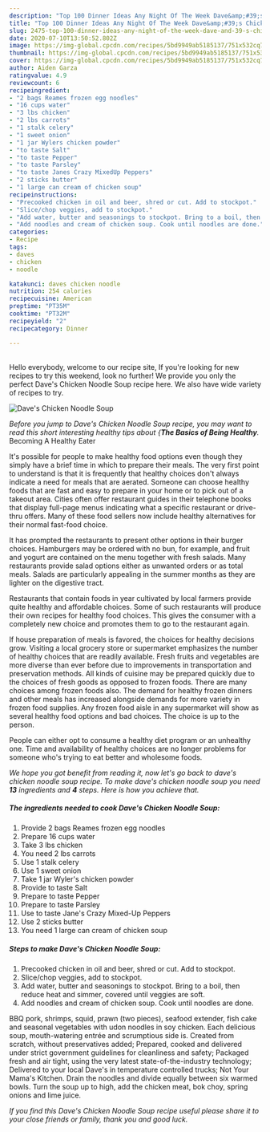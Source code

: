 ```yaml
---
description: "Top 100 Dinner Ideas Any Night Of The Week Dave&amp;#39;s Chicken Noodle Soup"
title: "Top 100 Dinner Ideas Any Night Of The Week Dave&amp;#39;s Chicken Noodle Soup"
slug: 2475-top-100-dinner-ideas-any-night-of-the-week-dave-and-39-s-chicken-noodle-soup
date: 2020-07-10T13:50:52.802Z
image: https://img-global.cpcdn.com/recipes/5bd9949ab5185137/751x532cq70/daves-chicken-noodle-soup-recipe-main-photo.jpg
thumbnail: https://img-global.cpcdn.com/recipes/5bd9949ab5185137/751x532cq70/daves-chicken-noodle-soup-recipe-main-photo.jpg
cover: https://img-global.cpcdn.com/recipes/5bd9949ab5185137/751x532cq70/daves-chicken-noodle-soup-recipe-main-photo.jpg
author: Aiden Garza
ratingvalue: 4.9
reviewcount: 6
recipeingredient:
- "2 bags Reames frozen egg noodles"
- "16 cups water"
- "3 lbs chicken"
- "2 lbs carrots"
- "1 stalk celery"
- "1 sweet onion"
- "1 jar Wylers chicken powder"
- "to taste Salt"
- "to taste Pepper"
- "to taste Parsley"
- "to taste Janes Crazy MixedUp Peppers"
- "2 sticks butter"
- "1 large can cream of chicken soup"
recipeinstructions:
- "Precooked chicken in oil and beer, shred or cut. Add to stockpot."
- "Slice/chop veggies, add to stockpot."
- "Add water, butter and seasonings to stockpot. Bring to a boil, then reduce heat and simmer, covered until veggies are soft."
- "Add noodles and cream of chicken soup. Cook until noodles are done."
categories:
- Recipe
tags:
- daves
- chicken
- noodle

katakunci: daves chicken noodle 
nutrition: 254 calories
recipecuisine: American
preptime: "PT35M"
cooktime: "PT32M"
recipeyield: "2"
recipecategory: Dinner

---
```

<br>
Hello everybody, welcome to our recipe site, If you're looking for new recipes to try this weekend, look no further! We provide you only the perfect Dave&#39;s Chicken Noodle Soup recipe here. We also have wide variety of recipes to try.
<br>


![Dave&#39;s Chicken Noodle Soup](https://img-global.cpcdn.com/recipes/5bd9949ab5185137/751x532cq70/daves-chicken-noodle-soup-recipe-main-photo.jpg)

<i>Before you jump to Dave&#39;s Chicken Noodle Soup recipe, you may want to read this short interesting healthy tips about {<strong>The Basics of Being Healthy</strong>.</i>
Becoming A Healthy Eater

It's possible for people to make healthy food options even though they simply have a brief time in which to prepare their meals. The very first point to understand is that it is frequently that healthy choices don't always indicate a need for meals that are aerated. Someone can choose healthy foods that are fast and easy to prepare in your home or to pick out of a takeout area. Cities often offer restaurant guides in their telephone books that display full-page menus indicating what a specific restaurant or drive-thru offers. Many of these food sellers now include healthy alternatives for their normal fast-food choice.

 It has prompted the restaurants to present other options in their burger choices. Hamburgers may be ordered with no bun, for example, and fruit and yogurt are contained on the menu together with fresh salads. Many restaurants provide salad options either as unwanted orders or as total meals.  Salads are particularly appealing in the summer months as they are lighter on the digestive tract.

Restaurants that contain foods in year cultivated by local farmers provide quite healthy and affordable choices. Some of such restaurants will produce their own recipes for healthy food choices.  This gives the consumer with a completely new choice and promotes them to go to the restaurant again.

If house preparation of meals is favored, the choices for healthy decisions grow. Visiting a local grocery store or supermarket emphasizes the number of healthy choices that are readily available. Fresh fruits and vegetables are more diverse than ever before due to improvements in transportation and preservation methods.  All kinds of cuisine may be prepared quickly due to the choices of fresh goods as opposed to frozen foods. There are many choices among frozen foods also. The demand for healthy frozen dinners and other meals has increased alongside demands for more variety in frozen food supplies. Any frozen food aisle in any supermarket will show as several healthy food options and bad choices. The choice is up to the person.

People can either opt to consume a healthy diet program or an unhealthy one. Time and availability of healthy choices are no longer problems for someone who's trying to eat better and wholesome foods.


<i>We hope you got benefit from reading it, now let's go back to dave&#39;s chicken noodle soup recipe. To make dave&#39;s chicken noodle soup you need <strong>13</strong> ingredients and <strong>4</strong> steps. Here is how you achieve that.
</i>

##### The ingredients needed to cook Dave&#39;s Chicken Noodle Soup:

1. Provide 2 bags Reames frozen egg noodles
1. Prepare 16 cups water
1. Take 3 lbs chicken
1. You need 2 lbs carrots
1. Use 1 stalk celery
1. Use 1 sweet onion
1. Take 1 jar Wyler&#39;s chicken powder
1. Provide to taste Salt
1. Prepare to taste Pepper
1. Prepare to taste Parsley
1. Use to taste Jane&#39;s Crazy Mixed-Up Peppers
1. Use 2 sticks butter
1. You need 1 large can cream of chicken soup


##### Steps to make Dave&#39;s Chicken Noodle Soup:

1. Precooked chicken in oil and beer, shred or cut. Add to stockpot.
1. Slice/chop veggies, add to stockpot.
1. Add water, butter and seasonings to stockpot. Bring to a boil, then reduce heat and simmer, covered until veggies are soft.
1. Add noodles and cream of chicken soup. Cook until noodles are done.


BBQ pork, shrimps, squid, prawn (two pieces), seafood extender, fish cake and seasonal vegetables with udon noodles in soy chicken. Each delicious soup, mouth-watering entrée and scrumptious side is. Created from scratch, without preservatives added; Prepared, cooked and delivered under strict government guidelines for cleanliness and safety; Packaged fresh and air tight, using the very latest state-of-the-industry technology; Delivered to your local Dave&#39;s in temperature controlled trucks; Not Your Mama&#39;s Kitchen. Drain the noodles and divide equally between six warmed bowls. Turn the soup up to high, add the chicken meat, bok choy, spring onions and lime juice. 

<i>If you find this Dave&#39;s Chicken Noodle Soup recipe useful please share it to your close friends or family, thank you and good luck.</i>
